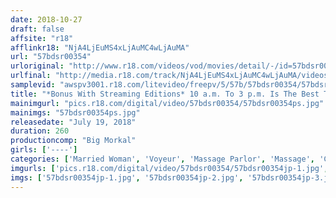 ```yaml
---
date: 2018-10-27
draft: false
affsite: "r18"
afflinkr18: "NjA4LjEuMS4xLjAuMC4wLjAuMA"
url: "57bdsr00354"
urloriginal: "http://www.r18.com/videos/vod/movies/detail/-/id=57bdsr00354"
urlfinal: "http://media.r18.com/track/NjA4LjEuMS4xLjAuMC4wLjAuMA/videos/vod/movies/detail/-/id=57bdsr00354"
samplevid: "awspv3001.r18.com/litevideo/freepv/5/57b/57bdsr00354/57bdsr00354_dmb_w.mp4"
title: "*Bonus With Streaming Editions* 10 a.m. To 3 p.m. Is The Best Time For Fucking! Amateurs Only Peeping Videos Of A Traveling Mens Massage Parlor Service 15 Ladies/4 Hour Best Hits Collection When These Men Whipped Out Their Cocks, They Got A Surprisingly Receptive Audience! These Secretly Big Tits Married Woman Massage Parlor Ladies Got A Nice Creampie Surprise"
mainimgurl: "pics.r18.com/digital/video/57bdsr00354/57bdsr00354ps.jpg"
mainimgs: "57bdsr00354ps.jpg"
releasedate: "July 19, 2018"
duration: 260
productioncomp: "Big Morkal"
girls: ['----']
categories: ['Married Woman', 'Voyeur', 'Massage Parlor', 'Massage', 'Creampie', 'Over 4 Hours', 'Hi-Def']
imgurls: ['pics.r18.com/digital/video/57bdsr00354/57bdsr00354jp-1.jpg', 'pics.r18.com/digital/video/57bdsr00354/57bdsr00354jp-2.jpg', 'pics.r18.com/digital/video/57bdsr00354/57bdsr00354jp-3.jpg', 'pics.r18.com/digital/video/57bdsr00354/57bdsr00354jp-4.jpg', 'pics.r18.com/digital/video/57bdsr00354/57bdsr00354jp-5.jpg', 'pics.r18.com/digital/video/57bdsr00354/57bdsr00354jp-6.jpg', 'pics.r18.com/digital/video/57bdsr00354/57bdsr00354jp-7.jpg', 'pics.r18.com/digital/video/57bdsr00354/57bdsr00354jp-8.jpg', 'pics.r18.com/digital/video/57bdsr00354/57bdsr00354jp-9.jpg', 'pics.r18.com/digital/video/57bdsr00354/57bdsr00354jp-10.jpg', 'pics.r18.com/digital/video/57bdsr00354/57bdsr00354jp-11.jpg', 'pics.r18.com/digital/video/57bdsr00354/57bdsr00354jp-12.jpg', 'pics.r18.com/digital/video/57bdsr00354/57bdsr00354jp-13.jpg', 'pics.r18.com/digital/video/57bdsr00354/57bdsr00354jp-14.jpg', 'pics.r18.com/digital/video/57bdsr00354/57bdsr00354jp-15.jpg', 'pics.r18.com/digital/video/57bdsr00354/57bdsr00354jp-16.jpg', 'pics.r18.com/digital/video/57bdsr00354/57bdsr00354jp-17.jpg', 'pics.r18.com/digital/video/57bdsr00354/57bdsr00354jp-18.jpg', 'pics.r18.com/digital/video/57bdsr00354/57bdsr00354jp-19.jpg', 'pics.r18.com/digital/video/57bdsr00354/57bdsr00354jp-20.jpg']
imgs: ['57bdsr00354jp-1.jpg', '57bdsr00354jp-2.jpg', '57bdsr00354jp-3.jpg', '57bdsr00354jp-4.jpg', '57bdsr00354jp-5.jpg', '57bdsr00354jp-6.jpg', '57bdsr00354jp-7.jpg', '57bdsr00354jp-8.jpg', '57bdsr00354jp-9.jpg', '57bdsr00354jp-10.jpg', '57bdsr00354jp-11.jpg', '57bdsr00354jp-12.jpg', '57bdsr00354jp-13.jpg', '57bdsr00354jp-14.jpg', '57bdsr00354jp-15.jpg', '57bdsr00354jp-16.jpg', '57bdsr00354jp-17.jpg', '57bdsr00354jp-18.jpg', '57bdsr00354jp-19.jpg', '57bdsr00354jp-20.jpg']
---
```

